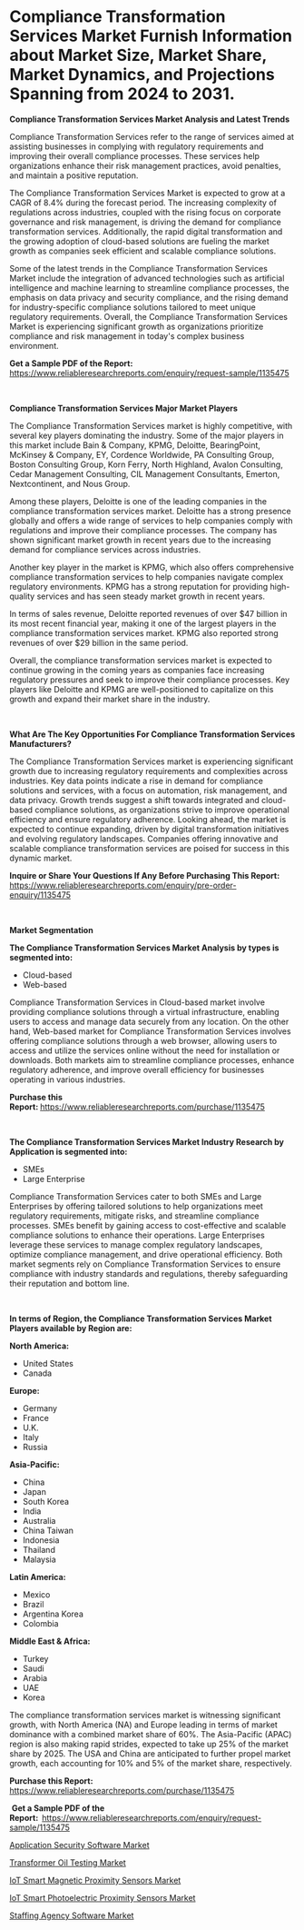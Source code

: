 <p><h1>Compliance Transformation Services Market Furnish Information about Market Size, Market Share, Market Dynamics, and Projections Spanning from 2024 to 2031.</h1></p><p><strong>Compliance Transformation Services Market Analysis and Latest Trends</strong></p>
<p><p>Compliance Transformation Services refer to the range of services aimed at assisting businesses in complying with regulatory requirements and improving their overall compliance processes. These services help organizations enhance their risk management practices, avoid penalties, and maintain a positive reputation.</p><p>The Compliance Transformation Services Market is expected to grow at a CAGR of 8.4% during the forecast period. The increasing complexity of regulations across industries, coupled with the rising focus on corporate governance and risk management, is driving the demand for compliance transformation services. Additionally, the rapid digital transformation and the growing adoption of cloud-based solutions are fueling the market growth as companies seek efficient and scalable compliance solutions.</p><p>Some of the latest trends in the Compliance Transformation Services Market include the integration of advanced technologies such as artificial intelligence and machine learning to streamline compliance processes, the emphasis on data privacy and security compliance, and the rising demand for industry-specific compliance solutions tailored to meet unique regulatory requirements. Overall, the Compliance Transformation Services Market is experiencing significant growth as organizations prioritize compliance and risk management in today's complex business environment.</p></p>
<p><strong>Get a Sample PDF of the Report:&nbsp;</strong> <a href="https://www.reliableresearchreports.com/enquiry/request-sample/1135475">https://www.reliableresearchreports.com/enquiry/request-sample/1135475</a></p>
<p>&nbsp;</p>
<p><strong>Compliance Transformation Services Major Market Players</strong></p>
<p><p>The Compliance Transformation Services market is highly competitive, with several key players dominating the industry. Some of the major players in this market include Bain & Company, KPMG, Deloitte, BearingPoint, McKinsey & Company, EY, Cordence Worldwide, PA Consulting Group, Boston Consulting Group, Korn Ferry, North Highland, Avalon Consulting, Cedar Management Consulting, CIL Management Consultants, Emerton, Nextcontinent, and Nous Group.</p><p>Among these players, Deloitte is one of the leading companies in the compliance transformation services market. Deloitte has a strong presence globally and offers a wide range of services to help companies comply with regulations and improve their compliance processes. The company has shown significant market growth in recent years due to the increasing demand for compliance services across industries.</p><p>Another key player in the market is KPMG, which also offers comprehensive compliance transformation services to help companies navigate complex regulatory environments. KPMG has a strong reputation for providing high-quality services and has seen steady market growth in recent years.</p><p>In terms of sales revenue, Deloitte reported revenues of over $47 billion in its most recent financial year, making it one of the largest players in the compliance transformation services market. KPMG also reported strong revenues of over $29 billion in the same period.</p><p>Overall, the compliance transformation services market is expected to continue growing in the coming years as companies face increasing regulatory pressures and seek to improve their compliance processes. Key players like Deloitte and KPMG are well-positioned to capitalize on this growth and expand their market share in the industry.</p></p>
<p>&nbsp;</p>
<p><strong>What Are The Key Opportunities For Compliance Transformation Services Manufacturers?</strong></p>
<p><p>The Compliance Transformation Services market is experiencing significant growth due to increasing regulatory requirements and complexities across industries. Key data points indicate a rise in demand for compliance solutions and services, with a focus on automation, risk management, and data privacy. Growth trends suggest a shift towards integrated and cloud-based compliance solutions, as organizations strive to improve operational efficiency and ensure regulatory adherence. Looking ahead, the market is expected to continue expanding, driven by digital transformation initiatives and evolving regulatory landscapes. Companies offering innovative and scalable compliance transformation services are poised for success in this dynamic market.</p></p>
<p><strong>Inquire or Share Your Questions If Any Before Purchasing This Report:</strong> <a href="https://www.reliableresearchreports.com/enquiry/pre-order-enquiry/1135475">https://www.reliableresearchreports.com/enquiry/pre-order-enquiry/1135475</a></p>
<p>&nbsp;</p>
<p><strong>Market Segmentation</strong></p>
<p><strong>The Compliance Transformation Services Market Analysis by types is segmented into:</strong></p>
<p><ul><li>Cloud-based</li><li>Web-based</li></ul></p>
<p><p>Compliance Transformation Services in Cloud-based market involve providing compliance solutions through a virtual infrastructure, enabling users to access and manage data securely from any location. On the other hand, Web-based market for Compliance Transformation Services involves offering compliance solutions through a web browser, allowing users to access and utilize the services online without the need for installation or downloads. Both markets aim to streamline compliance processes, enhance regulatory adherence, and improve overall efficiency for businesses operating in various industries.</p></p>
<p><strong>Purchase this Report:&nbsp;</strong><a href="https://www.reliableresearchreports.com/purchase/1135475">https://www.reliableresearchreports.com/purchase/1135475</a></p>
<p>&nbsp;</p>
<p><strong>The Compliance Transformation Services Market Industry Research by Application is segmented into:</strong></p>
<p><ul><li>SMEs</li><li>Large Enterprise</li></ul></p>
<p><p>Compliance Transformation Services cater to both SMEs and Large Enterprises by offering tailored solutions to help organizations meet regulatory requirements, mitigate risks, and streamline compliance processes. SMEs benefit by gaining access to cost-effective and scalable compliance solutions to enhance their operations. Large Enterprises leverage these services to manage complex regulatory landscapes, optimize compliance management, and drive operational efficiency. Both market segments rely on Compliance Transformation Services to ensure compliance with industry standards and regulations, thereby safeguarding their reputation and bottom line.</p></p>
<p>&nbsp;</p>
<p><strong>In terms of Region, the Compliance Transformation Services Market Players available by Region are:</strong></p>
<p>
    <p> <strong> North America: </strong>
        <ul>
            <li>United States</li>
            <li>Canada</li>
        </ul>
        </p> 
    <p> <strong> Europe: </strong>
        <ul>
            <li>Germany</li>
            <li>France</li>
            <li>U.K.</li>
            <li>Italy</li>
            <li>Russia</li>
        </ul>
        </p> 
    <p> <strong> Asia-Pacific: </strong>
        <ul>
            <li>China</li>
            <li>Japan</li>
            <li>South Korea</li>
            <li>India</li>
            <li>Australia</li>
            <li>China Taiwan</li>
            <li>Indonesia</li>
            <li>Thailand</li>
            <li>Malaysia</li>
        </ul>
        </p> 
    <p> <strong> Latin America: </strong>
        <ul>
            <li>Mexico</li>
            <li>Brazil</li>
            <li>Argentina Korea</li>
            <li>Colombia</li>
        </ul>
        </p> 
    <p> <strong> Middle East & Africa: </strong>
        <ul>
            <li>Turkey</li>
            <li>Saudi</li>
            <li>Arabia</li>
            <li>UAE</li>
            <li>Korea</li>
        </ul>
    </p>
    </p>
<p><p>The compliance transformation services market is witnessing significant growth, with North America (NA) and Europe leading in terms of market dominance with a combined market share of 60%. The Asia-Pacific (APAC) region is also making rapid strides, expected to take up 25% of the market share by 2025. The USA and China are anticipated to further propel market growth, each accounting for 10% and 5% of the market share, respectively.</p></p>
<p><strong>Purchase this Report: </strong><a href="https://www.reliableresearchreports.com/purchase/1135475">https://www.reliableresearchreports.com/purchase/1135475</a></p>
<p>&nbsp;<strong>Get a Sample PDF of the Report:&nbsp;&nbsp;</strong><a href="https://www.reliableresearchreports.com/enquiry/request-sample/1135475">https://www.reliableresearchreports.com/enquiry/request-sample/1135475</a></p>
<p><strong></strong></p>
<p><p><a href="https://medium.com/@scanw41036/application-security-software-market-trends-forecast-and-competitive-analysis-to-2031-33d7f3795b84">Application Security Software Market</a></p><p><a href="https://medium.com/@scanw41036/transformer-oil-testing-market-exploring-market-share-market-trends-and-future-growth-3d19301921cf">Transformer Oil Testing Market</a></p><p><a href="https://github.com/peachesmcdowel1/Market-Research-Report-List-1/blob/main/iot-smart-magnetic-proximity-sensors-market.md">IoT Smart Magnetic Proximity Sensors Market</a></p><p><a href="https://github.com/edytherolanlouisejk1miz0wig/Market-Research-Report-List-1/blob/main/iot-smart-photoelectric-proximity-sensors-market.md">IoT Smart Photoelectric Proximity Sensors Market</a></p><p><a href="https://medium.com/@kanew14036/staffing-agency-software-market-comprehensive-assessment-by-type-application-and-geography-2e64753f60bd">Staffing Agency Software Market</a></p></p>